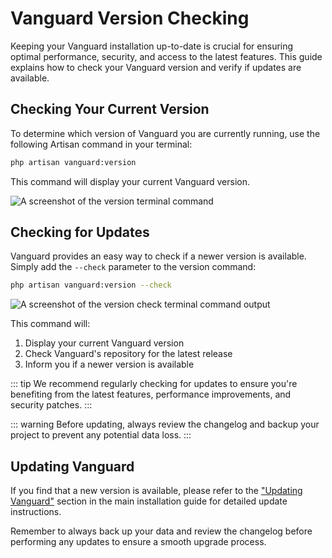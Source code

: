 # Vanguard Version Checking

Keeping your Vanguard installation up-to-date is crucial for ensuring optimal performance, security, and access to the latest features. This guide explains how to check your Vanguard version and verify if updates are available.

## Checking Your Current Version

To determine which version of Vanguard you are currently running, use the following Artisan command in your terminal:

```bash
php artisan vanguard:version
```

This command will display your current Vanguard version.


![A screenshot of the version terminal command](./images/terminal-version-screenshot.png)

## Checking for Updates

Vanguard provides an easy way to check if a newer version is available. Simply add the `--check` parameter to the version command:

```bash
php artisan vanguard:version --check
```

![A screenshot of the version check terminal command output](./images/terminal-version-check-screenshot.png)

This command will:
1. Display your current Vanguard version
2. Check Vanguard's repository for the latest release
3. Inform you if a newer version is available

::: tip
We recommend regularly checking for updates to ensure you're benefiting from the latest features, performance improvements, and security patches.
:::

::: warning
Before updating, always review the changelog and backup your project to prevent any potential data loss.
:::

## Updating Vanguard

If you find that a new version is available, please refer to the ["Updating Vanguard"](https://docs.vanguardbackup.com/installation#updating-vanguard) section in the main installation guide for detailed update instructions.

Remember to always back up your data and review the changelog before performing any updates to ensure a smooth upgrade process.